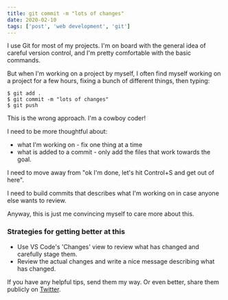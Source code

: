 ```yaml
---
title: git commit -m "lots of changes"
date: 2020-02-10
tags: ['post', 'web development', 'git']
---
```


I use Git for most of my projects. I'm on board with the general idea of careful version control, and I'm pretty comfortable with the basic commands.

But when I'm working on a project by myself, I often find myself working on a project for a few hours, fixing a bunch of different things, then typing:
```
$ git add .
$ git commit -m "lots of changes"
$ git push
```

This is the wrong approach. I'm a cowboy coder!

I need to be more thoughtful about:
- what I'm working on - fix one thing at a time
- what is added to a commit - only add the files that work towards the goal.

I need to move away from "ok I'm done, let's hit Control+S and get out of here".

I need to build commits that describes what I'm working on in case anyone else wants to review.

Anyway, this is just me convincing myself to care more about this.

### Strategies for getting better at this
- Use VS Code's 'Changes' view to review what has changed and carefully stage them.
- Review the actual changes and write a nice message describing what has changed.

If you have any helpful tips, send them my way. Or even better, share them publicly on [Twitter](https://twitter.com/larryhudson).
